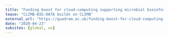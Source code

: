```yaml
---
title: "Funding boost for cloud-computing supporting microbial bioinformatics"
tease: "CLIMB-BIG-DATA builds on CLIMB"
external_url: "https://quadram.ac.uk/funding-boost-for-cloud-computing-supporting-microbial-bioinformatics/"
date: "2020-04-23"
subsites: [global, us]
---
```

